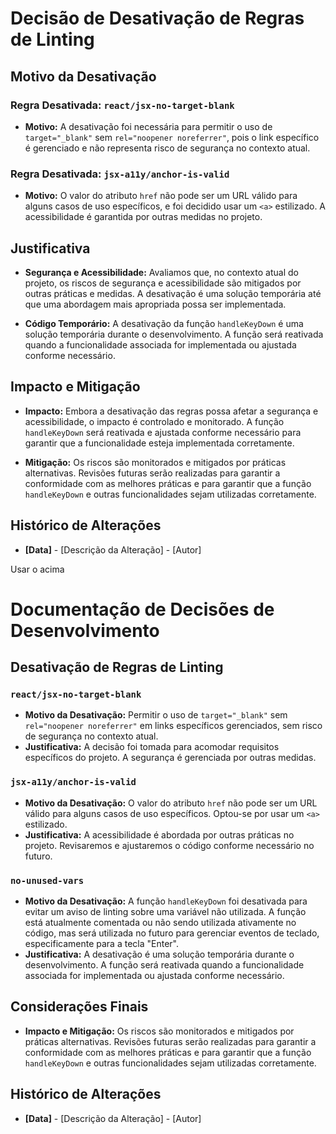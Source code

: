 # Decisão de Desativação de Regras de Linting

## Motivo da Desativação

### Regra Desativada: `react/jsx-no-target-blank`
- **Motivo:** A desativação foi necessária para permitir o uso de `target="_blank"` sem `rel="noopener noreferrer"`, pois o link específico é gerenciado e não representa risco de segurança no contexto atual.

### Regra Desativada: `jsx-a11y/anchor-is-valid`
- **Motivo:** O valor do atributo `href` não pode ser um URL válido para alguns casos de uso específicos, e foi decidido usar um `<a>` estilizado. A acessibilidade é garantida por outras medidas no projeto.

## Justificativa

- **Segurança e Acessibilidade:** Avaliamos que, no contexto atual do projeto, os riscos de segurança e acessibilidade são mitigados por outras práticas e medidas. A desativação é uma solução temporária até que uma abordagem mais apropriada possa ser implementada.
  
- **Código Temporário:** A desativação da função `handleKeyDown` é uma solução temporária durante o desenvolvimento. A função será reativada quando a funcionalidade associada for implementada ou ajustada conforme necessário.

## Impacto e Mitigação

- **Impacto:** Embora a desativação das regras possa afetar a segurança e acessibilidade, o impacto é controlado e monitorado. A função `handleKeyDown` será reativada e ajustada conforme necessário para garantir que a funcionalidade esteja implementada corretamente.

- **Mitigação:** Os riscos são monitorados e mitigados por práticas alternativas. Revisões futuras serão realizadas para garantir a conformidade com as melhores práticas e para garantir que a função `handleKeyDown` e outras funcionalidades sejam utilizadas corretamente.

## Histórico de Alterações

- **[Data]** - [Descrição da Alteração] - [Autor]


Usar o acima




# Documentação de Decisões de Desenvolvimento

## Desativação de Regras de Linting

### `react/jsx-no-target-blank`

- **Motivo da Desativação:** Permitir o uso de `target="_blank"` sem `rel="noopener noreferrer"` em links específicos gerenciados, sem risco de segurança no contexto atual.
- **Justificativa:** A decisão foi tomada para acomodar requisitos específicos do projeto. A segurança é gerenciada por outras medidas.

### `jsx-a11y/anchor-is-valid`

- **Motivo da Desativação:** O valor do atributo `href` não pode ser um URL válido para alguns casos de uso específicos. Optou-se por usar um `<a>` estilizado.
- **Justificativa:** A acessibilidade é abordada por outras práticas no projeto. Revisaremos e ajustaremos o código conforme necessário no futuro.

### `no-unused-vars`

- **Motivo da Desativação:** A função `handleKeyDown` foi desativada para evitar um aviso de linting sobre uma variável não utilizada. A função está atualmente comentada ou não sendo utilizada ativamente no código, mas será utilizada no futuro para gerenciar eventos de teclado, especificamente para a tecla "Enter".
- **Justificativa:** A desativação é uma solução temporária durante o desenvolvimento. A função será reativada quando a funcionalidade associada for implementada ou ajustada conforme necessário.

## Considerações Finais

- **Impacto e Mitigação:** Os riscos são monitorados e mitigados por práticas alternativas. Revisões futuras serão realizadas para garantir a conformidade com as melhores práticas e para garantir que a função `handleKeyDown` e outras funcionalidades sejam utilizadas corretamente.

## Histórico de Alterações

- **[Data]** - [Descrição da Alteração] - [Autor]
